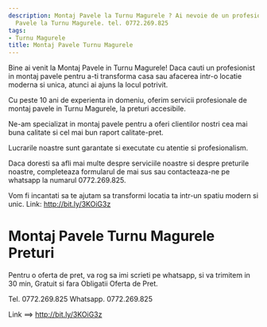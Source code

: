 ```yaml
---
description: Montaj Pavele la Turnu Magurele ? Ai nevoie de un profesionist in Montaj
  Pavele la Turnu Magurele. tel. 0772.269.825
tags:
- Turnu Magurele
title: Montaj Pavele Turnu Magurele
---
```



Bine ai venit la Montaj Pavele in Turnu Magurele! 
Daca cauti un profesionist in montaj pavele pentru a-ti transforma casa sau afacerea intr-o locatie moderna si unica, atunci ai ajuns la locul potrivit. 

Cu peste 10 ani de experienta in domeniu, oferim servicii profesionale de montaj pavele in Turnu Magurele, la preturi accesibile. 

Ne-am specializat in montaj pavele pentru a oferi clientilor nostri cea mai buna calitate si cel mai bun raport calitate-pret. 

Lucrarile noastre sunt garantate si executate cu atentie si profesionalism. 

Daca doresti sa afli mai multe despre serviciile noastre si despre preturile noastre, completeaza formularul de mai sus sau contacteaza-ne pe whatsapp la numarul 0772.269.825. 

Vom fi incantati sa te ajutam sa transformi locatia ta intr-un spatiu modern si unic. 
Link: http://bit.ly/3KOiG3z

# Montaj Pavele Turnu Magurele Preturi
Pentru o oferta de pret, va rog sa imi scrieti pe whatsapp, si va trimitem in 30 min, Gratuit si fara Obligatii Oferta de Pret.

Tel. 0772.269.825
Whatsapp. 0772.269.825

Link ==> http://bit.ly/3KOiG3z